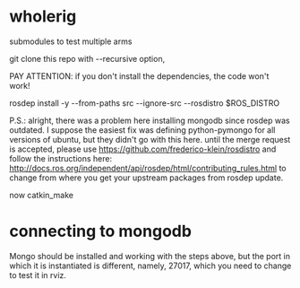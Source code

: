 # wholerig
submodules to test multiple arms

git clone this repo with --recursive option, 

PAY ATTENTION: if you don't install the dependencies, the code won't work!

rosdep install -y --from-paths src --ignore-src --rosdistro $ROS_DISTRO

P.S.: alright, there was a problem here installing mongodb since rosdep was outdated. I suppose the easiest fix was defining python-pymongo for all versions of ubuntu, but they didn't go with this here. until the merge request is accepted, please use https://github.com/frederico-klein/rosdistro and follow the instructions here: http://docs.ros.org/independent/api/rosdep/html/contributing_rules.html to change from where you get your upstream packages from rosdep update. 

now catkin_make

# connecting to mongodb

Mongo should be installed and working with the steps above, but the port in which it is instantiated is different, namely, 27017, which you need to change to test it in rviz.  
